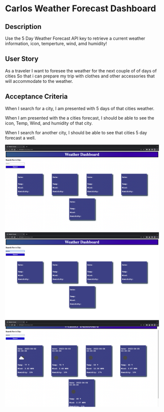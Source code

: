 # Carlos Weather Forecast Dashboard

## Description
Use the 5 Day Weather Forecast API key to retrieve a current weather information, icon, temperture, wind, amd humidity!

## User Story
As a traveler
I want to foresee the weather for the next couple of of days of cities
So that i can prepare my trip with clothes and other accessories that will accommodate to the weather.

## Acceptance Criteria
When I search for a city, I am presented with 5 days of that cities weather.

When I am presented with the a cities forecast, I should be able to see the icon, Temp, Wind, and humidity of that city. 

When I search for another city, I should be able to see that cities 5 day forecast a well.

![Screenshot](/1.png)
![Screenshot](/2.png)
![Screenshot](/3.png)

